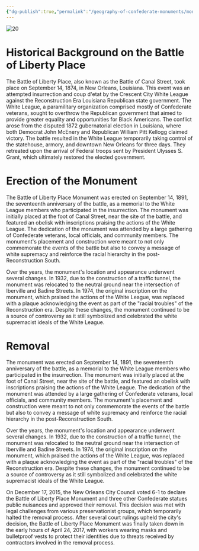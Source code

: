 ```yaml
---
{"dg-publish":true,"permalink":"/geography-of-confederate-monuments/monuments/battle-of-liberty-place-monument/"}
---
```



![20](https://upload.wikimedia.org/wikipedia/commons/3/3d/NOLAWhiteLeagueMonumentByTracks.jpg)

# Historical Background on the Battle of Liberty Place 

The Battle of Liberty Place, also known as the Battle of Canal Street, took place on September 14, 1874, in New Orleans, Louisiana. This event was an attempted insurrection and coup d'etat by the Crescent City White League against the Reconstruction Era Louisiana Republican state government. The White League, a paramilitary organization comprised mostly of Confederate veterans, sought to overthrow the Republican government that aimed to provide greater equality and opportunities for Black Americans. The conflict arose from the disputed 1872 gubernatorial election in Louisiana, where both Democrat John McEnery and Republican William Pitt Kellogg claimed victory. The battle resulted in the White League temporarily taking control of the statehouse, armory, and downtown New Orleans for three days. They retreated upon the arrival of Federal troops sent by President Ulysses S. Grant, which ultimately restored the elected government.

# Erection of the Monument 
The Battle of Liberty Place Monument was erected on September 14, 1891, the seventeenth anniversary of the battle, as a memorial to the White League members who participated in the insurrection. The monument was initially placed at the foot of Canal Street, near the site of the battle, and featured an obelisk with inscriptions praising the actions of the White League. The dedication of the monument was attended by a large gathering of Confederate veterans, local officials, and community members. The monument's placement and construction were meant to not only commemorate the events of the battle but also to convey a message of white supremacy and reinforce the racial hierarchy in the post-Reconstruction South.

Over the years, the monument's location and appearance underwent several changes. In 1932, due to the construction of a traffic tunnel, the monument was relocated to the neutral ground near the intersection of Iberville and Badine Streets. In 1974, the original inscription on the monument, which praised the actions of the White League, was replaced with a plaque acknowledging the event as part of the "racial troubles" of the Reconstruction era. Despite these changes, the monument continued to be a source of controversy as it still symbolized and celebrated the white supremacist ideals of the White League.

# Removal 

The monument was erected on September 14, 1891, the seventeenth anniversary of the battle, as a memorial to the White League members who participated in the insurrection. The monument was initially placed at the foot of Canal Street, near the site of the battle, and featured an obelisk with inscriptions praising the actions of the White League. The dedication of the monument was attended by a large gathering of Confederate veterans, local officials, and community members. The monument's placement and construction were meant to not only commemorate the events of the battle but also to convey a message of white supremacy and reinforce the racial hierarchy in the post-Reconstruction South.

Over the years, the monument's location and appearance underwent several changes. In 1932, due to the construction of a traffic tunnel, the monument was relocated to the neutral ground near the intersection of Iberville and Badine Streets. In 1974, the original inscription on the monument, which praised the actions of the White League, was replaced with a plaque acknowledging the event as part of the "racial troubles" of the Reconstruction era. Despite these changes, the monument continued to be a source of controversy as it still symbolized and celebrated the white supremacist ideals of the White League.

On December 17, 2015, the New Orleans City Council voted 6-1 to declare the Battle of Liberty Place Monument and three other Confederate statues public nuisances and approved their removal. This decision was met with legal challenges from various preservationist groups, which temporarily halted the removal process. After several court rulings upheld the city's decision, the Battle of Liberty Place Monument was finally taken down in the early hours of April 24, 2017, with workers wearing masks and bulletproof vests to protect their identities due to threats received by contractors involved in the removal process.
